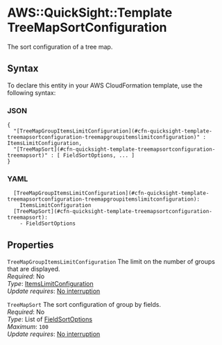 # AWS::QuickSight::Template TreeMapSortConfiguration<a name="aws-properties-quicksight-template-treemapsortconfiguration"></a>

The sort configuration of a tree map\.

## Syntax<a name="aws-properties-quicksight-template-treemapsortconfiguration-syntax"></a>

To declare this entity in your AWS CloudFormation template, use the following syntax:

### JSON<a name="aws-properties-quicksight-template-treemapsortconfiguration-syntax.json"></a>

```
{
  "[TreeMapGroupItemsLimitConfiguration](#cfn-quicksight-template-treemapsortconfiguration-treemapgroupitemslimitconfiguration)" : ItemsLimitConfiguration,
  "[TreeMapSort](#cfn-quicksight-template-treemapsortconfiguration-treemapsort)" : [ FieldSortOptions, ... ]
}
```

### YAML<a name="aws-properties-quicksight-template-treemapsortconfiguration-syntax.yaml"></a>

```
  [TreeMapGroupItemsLimitConfiguration](#cfn-quicksight-template-treemapsortconfiguration-treemapgroupitemslimitconfiguration): 
    ItemsLimitConfiguration
  [TreeMapSort](#cfn-quicksight-template-treemapsortconfiguration-treemapsort): 
    - FieldSortOptions
```

## Properties<a name="aws-properties-quicksight-template-treemapsortconfiguration-properties"></a>

`TreeMapGroupItemsLimitConfiguration`  <a name="cfn-quicksight-template-treemapsortconfiguration-treemapgroupitemslimitconfiguration"></a>
The limit on the number of groups that are displayed\.  
*Required*: No  
*Type*: [ItemsLimitConfiguration](aws-properties-quicksight-template-itemslimitconfiguration.md)  
*Update requires*: [No interruption](https://docs.aws.amazon.com/AWSCloudFormation/latest/UserGuide/using-cfn-updating-stacks-update-behaviors.html#update-no-interrupt)

`TreeMapSort`  <a name="cfn-quicksight-template-treemapsortconfiguration-treemapsort"></a>
The sort configuration of group by fields\.  
*Required*: No  
*Type*: List of [FieldSortOptions](aws-properties-quicksight-template-fieldsortoptions.md)  
*Maximum*: `100`  
*Update requires*: [No interruption](https://docs.aws.amazon.com/AWSCloudFormation/latest/UserGuide/using-cfn-updating-stacks-update-behaviors.html#update-no-interrupt)